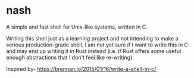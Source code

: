 # nash
A simple and fast shell for Unix-like systems, written in C.

Writing this shell just as a learning project and not intending to make a serious production-grade shell.
I am not yet sure if I want to write this in C and may end up writing it in Rust instead (i.e. if Rust offers some useful enough abstractions that I don't feel like re-writing).

Inspired by- https://brennan.io/2015/01/16/write-a-shell-in-c/
